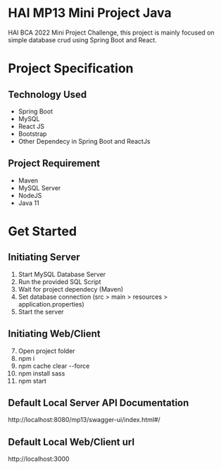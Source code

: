 # HAI MP13 Mini Project Java
HAI BCA 2022 Mini Project Challenge, this project is mainly focused on simple database crud using Spring Boot and React.

# Project Specification

## Technology Used
- Spring Boot
- MySQL
- React JS
- Bootstrap
- Other Dependecy in Spring Boot and ReactJs

## Project Requirement
- Maven
- MySQL Server
- NodeJS
- Java 11

# Get Started
## Initiating Server
1. Start MySQL Database Server
2. Run the provided SQL Script
3. Wait for project dependecy (Maven)
4. Set database connection (src > main > resources > application.properties)
6. Start the server

## Initiating Web/Client
7. Open project folder
8. npm i
9. npm cache clear --force
10. npm install sass
11. npm start

## Default Local Server API Documentation
http://localhost:8080/mp13/swagger-ui/index.html#/

## Default Local Web/Client url
http://localhost:3000
